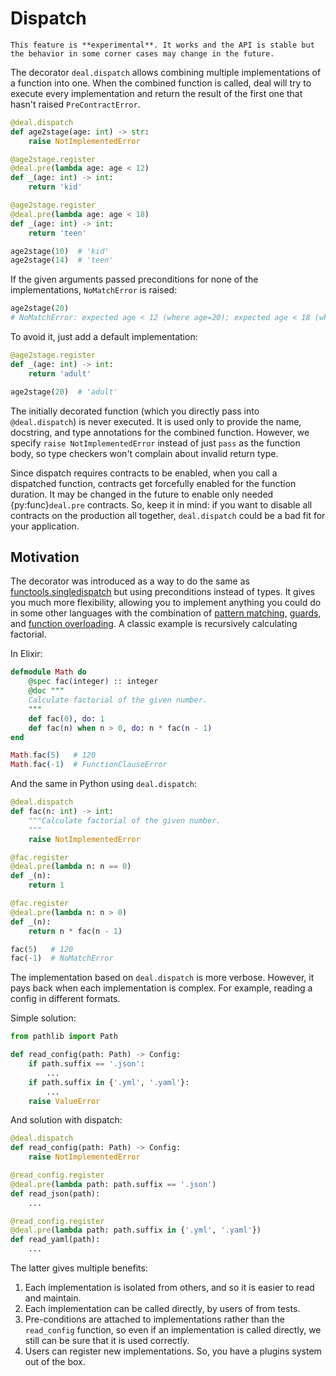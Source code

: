 # Dispatch

```{warning}
This feature is **experimental**. It works and the API is stable but the behavior in some corner cases may change in the future.
```

The decorator `deal.dispatch` allows combining multiple implementations of a function into one. When the combined function is called, deal will try to execute every implementation and return the result of the first one that hasn't raised `PreContractError`.

```python run
@deal.dispatch
def age2stage(age: int) -> str:
    raise NotImplementedError

@age2stage.register
@deal.pre(lambda age: age < 12)
def _(age: int) -> int:
    return 'kid'

@age2stage.register
@deal.pre(lambda age: age < 18)
def _(age: int) -> int:
    return 'teen'

age2stage(10)  # 'kid'
age2stage(14)  # 'teen'
```

If the given arguments passed preconditions for none of the implementations, `NoMatchError` is raised:

```python
age2stage(20)
# NoMatchError: expected age < 12 (where age=20); expected age < 18 (where age=20)
```

To avoid it, just add a default implementation:

```python
@age2stage.register
def _(age: int) -> int:
    return 'adult'

age2stage(20)  # 'adult'
```

The initially decorated function (which you directly pass into `@deal.dispatch`) is never executed. It is used only to provide the name, docstring, and type annotations for the combined function. However, we specify `raise NotImplementedError` instead of just `pass` as the function body, so type checkers won't complain about invalid return type.

Since dispatch requires contracts to be enabled, when you call a dispatched function, contracts get forcefully enabled for the function duration. It may be changed in the future to enable only needed {py:func}`deal.pre` contracts. So, keep it in mind: if you want to disable all contracts on the production all together, `deal.dispatch` could be a bad fit for your application.

## Motivation

The decorator was introduced as a way to do the same as [functools.singledispatch] but using preconditions instead of types. It gives you much more flexibility, allowing you to implement anything you could do in some other languages with the combination of [pattern matching], [guards], and [function overloading]. A classic example is recursively calculating factorial.

In Elixir:

```elixir
defmodule Math do
    @spec fac(integer) :: integer
    @doc """
    Calculate factorial of the given number.
    """
    def fac(0), do: 1
    def fac(n) when n > 0, do: n * fac(n - 1)
end

Math.fac(5)   # 120
Math.fac(-1)  # FunctionClauseError
```

And the same in Python using `deal.dispatch`:

```python
@deal.dispatch
def fac(n: int) -> int:
    """Calculate factorial of the given number.
    """
    raise NotImplementedError

@fac.register
@deal.pre(lambda n: n == 0)
def _(n):
    return 1

@fac.register
@deal.pre(lambda n: n > 0)
def _(n):
    return n * fac(n - 1)

fac(5)   # 120
fac(-1)  # NoMatchError
```

The implementation based on `deal.dispatch` is more verbose. However, it pays back when each implementation is complex. For example, reading a config in different formats.

Simple solution:

```python
from pathlib import Path

def read_config(path: Path) -> Config:
    if path.suffix == '.json':
        ...
    if path.suffix in {'.yml', '.yaml'}:
        ...
    raise ValueError
```

And solution with dispatch:

```python
@deal.dispatch
def read_config(path: Path) -> Config:
    raise NotImplementedError

@read_config.register
@deal.pre(lambda path: path.suffix == '.json')
def read_json(path):
    ...

@read_config.register
@deal.pre(lambda path: path.suffix in {'.yml', '.yaml'})
def read_yaml(path):
    ...
```

The latter gives multiple benefits:

1. Each implementation is isolated from others, and so it is easier to read and maintain.
1. Each implementation can be called directly, by users of from tests.
1. Pre-conditions are attached to implementations rather than the `read_config` function, so even if an implementation is called directly, we still can be sure that it is used correctly.
1. Users can register new implementations. So, you have a plugins system out of the box.

[functools.singledispatch]: https://docs.python.org/3/library/functools.html#functools.singledispatch
[pattern matching]: https://en.wikipedia.org/wiki/Pattern_matching
[guards]: https://en.wikipedia.org/wiki/Guard_(computer_science)
[function overloading]: https://en.wikipedia.org/wiki/Function_overloading
